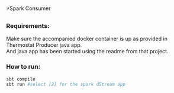 ⚡Spark Consumer 

### Requirements:

Make sure the accompanied docker container is up as provided in Thermostat Producer java app.<br>
And java app has been started using the readme from that project.

### How to run:
```bash
sbt compile
sbt run #select [2] for the spark dStream app
```